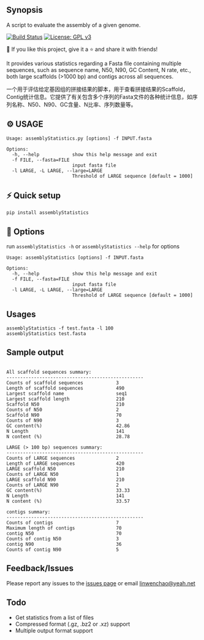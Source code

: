 ## Synopsis


A script to evaluate the assembly of a given genome. 

[![Build Status](https://app.travis-ci.com/WenchaoLin/assemblyStatistics.svg?branch=master)](https://app.travis-ci.com/WenchaoLin/assemblyStatistics)
[![License: GPL v3](https://img.shields.io/badge/License-GPL%20v3-brightgreen.svg)](https://github.com/WenchaoLin/assemblyStatistics/blob/master/LICENSE)


💙 If you like this project, give it a ⭐ and share it with friends!



It provides various statistics regarding a Fasta file containing multiple sequences, such as sequence name, N50, N90, GC Content, N rate, etc., both large scaffolds (>1000 bp) and contigs across all sequences.

一个用于评估给定基因组的拼接结果的脚本，用于查看拼接结果的Scaffold， Contig统计信息。它提供了有关包含多个序列的Fasta文件的各种统计信息，如序列名称、N50、N90、GC含量、N比率、序列数量等。



## ⚙ USAGE


```
Usage: assemblyStatistics.py [options] -f INPUT.fasta

Options:
  -h, --help            show this help message and exit
  -f FILE, --fasta=FILE
                        input fasta file
  -l LARGE, -L LARGE, --large=LARGE
                        Threshold of LARGE sequence [default = 1000]
```

## ⚡ Quick setup


```
pip install assemblyStatistics
```


## 🔧 Options


run `assemblyStatistics -h` or `assemblyStatistics --help` for options

```
Usage: assemblyStatistics [options] -f INPUT.fasta

Options:
  -h, --help            show this help message and exit
  -f FILE, --fasta=FILE
                        input fasta file
  -l LARGE, -L LARGE, --large=LARGE
                        Threshold of LARGE sequence [default = 1000]
```


## Usages



```
assemblyStatistics -f test.fasta -l 100
assemblyStatistics test.fasta
```


## Sample output

```

All scaffold sequences summary:
--------------------------------------------------
Counts of scaffold sequences            3                                       
Length of scaffold sequences            490                                     
Largest scaffold name                   seq1                                    
Largest scaffold length                 210                                     
Scaffold N50                            210                                     
Counts of N50                           2                                       
Scaffold N90                            70                                      
Counts of N90                           3                                       
GC content(%)                           42.86                                   
N Length                                141                                     
N content (%)                           28.78                                   

LARGE (> 100 bp) sequences summary:
--------------------------------------------------
Counts of LARGE sequences               2                                       
Length of LARGE sequences               420                                     
LARGE scaffold N50                      210                                     
Counts of LARGE N50                     1                                       
LARGE scaffold N90                      210                                     
Counts of LARGE N90                     2                                       
GC content(%)                           33.33                                   
N Length                                141                                     
N content (%)                           33.57                                   

contigs summary:
--------------------------------------------------
Counts of contigs                       7                                       
Maximum length of contigs               70                                      
contig N50                              70                                      
Counts of contig N50                    3                                       
contig N90                              36                                      
Counts of contig N90                    5     
```

## Feedback/Issues

Please report any issues to the [issues page](https://github.com/WenchaoLin/assemblyStatistics/issues) or email linwenchao@yeah.net

## Todo

- Get statistics from a list of files
- Compressed format (.gz, .bz2 or .xz) support
- Multiple output format support
